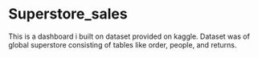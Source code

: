 # Superstore_sales
This is a dashboard i built on dataset provided on kaggle. Dataset was of global superstore consisting of tables like order, people, and returns.

